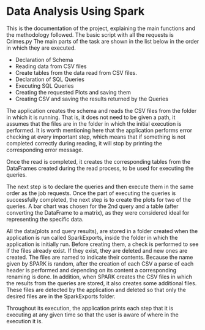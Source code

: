 # Data Analysis Using Spark

This is the documentation of the project, explaining the main functions and the methodology followed. The basic script with all the requests is Crimes.py
The main parts of the task are shown in the list below in the order in which they are executed.

- Declaration of Schema
- Reading data from CSV files
- Create tables from the data read from CSV files.
- Declaration of SQL Queries
- Executing SQL Queries
- Creating the requested Plots and saving them
- Creating CSV and saving the results returned by the Queries 

The application creates the schema and reads the CSV files from the folder in which it is running. That is, it does not need to be given a path, it assumes that the files are in the folder in which the initial execution is performed. It is worth mentioning here that the application performs error checking at every important step, which means that if something is not completed correctly during reading, it will stop by printing the corresponding error message. 

Once the read is completed, it creates the corresponding tables from the DataFrames created during the read process, to be used for executing the queries.

The next step is to declare the queries and then execute them in the same order as the job requests. 
Once the part of executing the queries is successfully completed, the next step is to create the plots for two of the queries. A bar chart was chosen for the 2nd query and a table (after converting the DataFrame to a matrix), as they were considered ideal for representing the specific data.

All the data(plots and query results), are stored in a folder created when the application is run called SparkExports, inside the folder in which the application is initially run. Before creating them, a check is performed to see if the files already exist. If they exist, they are deleted and new ones are created. The files are named to indicate their contents. Because the name given by SPARK is random, after the creation of each CSV a parse of each header is performed and depending on its content a corresponding renaming is done. In addition, when SPARK creates the CSV files in which the results from the queries are stored, it also creates some additional files. These files are detected by the application and deleted so that only the desired files are in the SparkExports folder. 

Throughout its execution, the application prints each step that it is executing at any given time so that the user is aware of where in the execution it is.
